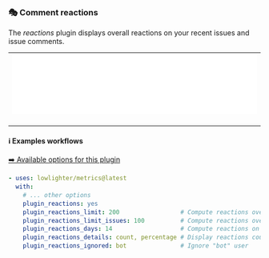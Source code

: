 ### 🎭 Comment reactions

The *reactions* plugin displays overall reactions on your recent issues and issue comments.

<table>
  <td align="center">
    <img src="https://github.com/lowlighter/lowlighter/blob/master/metrics.plugin.reactions.svg">
    <img width="900" height="1" alt="">
  </td>
</table>

#### ℹ️ Examples workflows

[➡️ Available options for this plugin](metadata.yml)

```yaml
- uses: lowlighter/metrics@latest
  with:
    # ... other options
    plugin_reactions: yes
    plugin_reactions_limit: 200                 # Compute reactions over last 200 issue comments
    plugin_reactions_limit_issues: 100          # Compute reactions over last 100 issues/pull requests opened
    plugin_reactions_days: 14                   # Compute reactions on issue comments posted less than 14 days ago
    plugin_reactions_details: count, percentage # Display reactions count and percentage
    plugin_reactions_ignored: bot               # Ignore "bot" user
```
